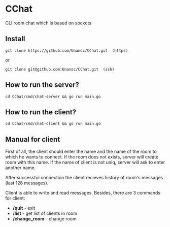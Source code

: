 # CChat
CLI room chat which is based on sockets

## Install
```
git clone https://github.com/Unanoc/CChat.git  (https)
```
or
```
git clone git@github.com:Unanoc/CChat.git  (ssh)
```

## How to run the server?
```
cd CChat/cmd/chat-server && go run main.go
```

## How to run the client?
```
cd CChat/cmd/chat-client && go run main.go
```

## Manual for client
First of all, the client should enter the name and the name of the room to which he wants to connect.
If the room does not exists, server will create room with this name.
If the name of client is not uniq, server will ask to enter another name.

After successful connection the client recieves history of room's messages (last 128 messages).

Client is able to write and read messages. 
Besides, there are 3 commands for client:

* **/quit** - exit
* **/list** - get list of clients in room
* **/change_room** - change room
